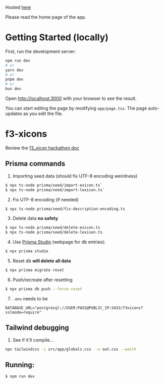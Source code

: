 Hosted [here](https://f3-xicons-2.fly.dev/)

Please read the home page of the app.

# Getting Started (locally)

First, run the development server:

```bash
npm run dev
# or
yarn dev
# or
pnpm dev
# or
bun dev
```

Open [http://localhost:3000](http://localhost:3000) with your browser to see the result.

You can start editing the page by modifying `app/page.tsx`. The page auto-updates as you edit the file.


# f3-xicons

Review the [f3_xicon hackathon doc](xicon_hackathon.md)

## Prisma commands

1. Importing seed data (should fix UTF-8 encoding weirdness)
```bash
$ npx ts-node prisma/seed/import-exicon.ts`
$ npx ts-node prisma/seed/import-lexicon.ts`
```

2. Fix UTF-8 encoding (if needed)
```bash
$ npx ts-node prisma/seed/fix-description-encoding.ts
```

3. Delete data **no safety**
```bash
$ npx ts-node prisma/seed/delete-exicon.ts
$ npx ts-node prisma/seed/delete-lexison.ts
```

4. Use [Prisma Studio](https://www.prisma.io/studio) (webpage for db entries): 
```bash
$ npx prisma studio
```

5. Reset db **will delete all data**
```bash
$ npx prisma migrate reset
```

6. Push/recreate after resetting
```bash
$ npx prisma db push --force-reset
```
7. `.env` needs to be 
```
DATABASE_URL="postgresql://USER:PASS@PUBLIC_IP:5432/f3xicons?sslmode=require"
```

## Tailwind debugging

1. See if it'll compile...
```bash
npx tailwindcss -i src/app/globals.css  -o out.css --watch
```

## Running: 
`$ npm run dev`
